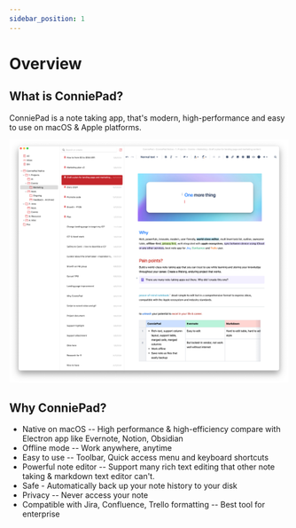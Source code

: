 ```yaml
---
sidebar_position: 1
---
```


# Overview

## What is ConniePad?

ConniePad is a note taking app, that's modern, high-performance and easy to use on macOS & Apple platforms.

![ConniePad app](./img/main.png)

## Why ConniePad?

- Native on macOS -- High performance & high-efficiency compare with Electron app like Evernote, Notion, Obsidian
- Offline mode -- Work anywhere, anytime
- Easy to use -- Toolbar, Quick access menu and keyboard shortcuts
- Powerful note editor -- Support many rich text editing that other note taking & markdown text editor can't.
- Safe - Automatically back up your note history to your disk 
- Privacy -- Never access your note
- Compatible with Jira, Confluence, Trello formatting -- Best tool for enterprise
